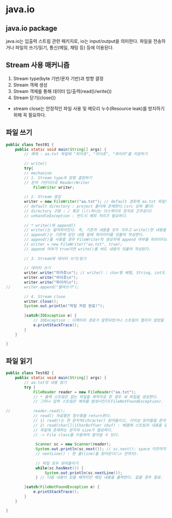 # java.io
## java.io package
﻿java.io는 입출력 스트림 관련 패키지로, io는 input/output을 의미한다. 파일을 전송하거나 파일의 쓰기/읽기, 통신(메일, 채팅 등) 등에 이용된다.
 
## Stream 사용 매커니즘
1. Stream type(byte 기반/문자 기반)과 방향 결정
2. Stream 객체 생성
3. Stream 객체를 통해 데이터 입/출력(read()/write())
4. Stream 닫기(close())
 * stream close는 안정적인 파일 사용 및 메모리 누수(Resource leak)를 방지하기 위해 꼭 필요하다.
 
## 파일 쓰기
```java
public class Test01 {
	public static void main(String[] args) {
		// 예제 : aa.txt 파일에 "피카츄", "라이츄", "파이리"를 저장하기
		
		// write()
		try{ 
		// mechanism
		// 1. Stream type과 방향 결정하기
		// 문자 기반이므로 Reader/Writer
			FileWriter writer;
		
		// 2. Stream 생성
		writer = new FileWriter("aa.txt"); // default 경로에 aa.txt 파일이 만들어진다.
		// default directory : project 폴더에 존재한다.(src 상위 폴더)
		// directory 구분 : / 혹은 \\(\하나는 이스케이프 문자로 간주된다)
		// unhandleException : 반드시 예외 처리가 필요하다.
		
		// * write()와 append()
		// write()는 덮어씌어진다. 즉, 기존의 내용을 모두 지우고 write()한 내용을 작성한다.
		// append()는 기존에 있던 내용 밑에 파라미터를 덧붙여 작성한다.
		// append()를 사용할 경우 FileWriter의 생성자에 append 여부를 파라미터로 넣어주어야 한다.
		// writer = new FileWriter("aa.txt", true);
		// append 여부가 true이면 write()를 써도 내용이 덧붙여 작성된다.
		
		// 3. Stream에 데이터 쓰기/읽기
		
		// 데이터 쓰기
		writer.write("피카츄\n"); // write() : char형 배열, String, int도 parameter로 받음. 자동 줄바꿈을 지원하지 않는다.
		writer.write("라이츄\n");
		writer.write("파이리\n");
//		writer.append("붙여쓰기");
		
		// 4. Stream close 
		writer.close();
		System.out.println("파일 저장 완료!");
		
		}catch(IOException e) { 
			// IOException : 디렉터리 경로가 잘못되었거나 스트림이 열리지 않았을 경우, 파일이 생성되지 않았을 때 발생한다. 스트림 관련 예외. 
			e.printStackTrace();
		}
	}

}

```

## 파일 읽기
```java
public class Test02 {
	public static void main(String[] args) {
		// aa.txt의 내용 읽기
		try {
			FileReader reader = new FileReader("aa.txt");	
			// * 출력 스트림은 없는 파일을 목적지로 한 경우 새 파일을 생성한다.
			// 그러나 입력 스트림은 예외를 발생시킨다(FileNotFoundException).
			
//			reader.read();
			// read() 자료형은 정수형을 return한다. 
			// 1) read()는 한 문자씩(chracter) 읽어들이고, 더이상 읽어들일 문자열이 없을 경우 -1을 return
			// 2) read(char[]||CharBuffuer cbuf) : 배열에 스트림의 내용을 담아준다(바구니 역할).
			// 파일에 존재하는 문자의 size가 필요하다.
			// -> File class를 이용하여 알아낼 수 있다.
			
			 Scanner sc = new Scanner(reader);
			 System.out.println(sc.next()); // sc.next(): space 이전까지만 읽어온다.
			 // nextLine() : 한 줄(line)을 읽어온다(\n 전까지).
			 
			 // 파일 모두 읽어들이기
			 while(sc.hasNext()) {
				 System.out.println(sc.nextLine());
			 } // 다음 내용이 있을 때까지만 해당 내용을 출력한다. 없을 경우 종료.
			
		}catch(FileNotFoundException e) {
			e.printStackTrace();
		}
	}

}
```

